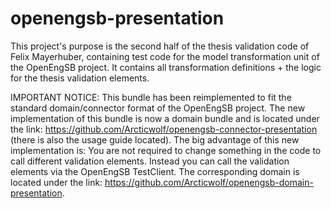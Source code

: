 openengsb-presentation
======================

This project's purpose is the second half of the thesis validation code of Felix Mayerhuber, containing test code for the model transformation unit of the OpenEngSB project. It contains all transformation definitions + the logic for the thesis validation elements.

IMPORTANT NOTICE:
This bundle has been reimplemented to fit the standard domain/connector format of the OpenEngSB project. The new implementation of this bundle is now a domain bundle and is located under the link: https://github.com/Arcticwolf/openengsb-connector-presentation (there is also the usage guide located). The big advantage of this new implementation is: You are not required to change something in the code to call different validation elements. Instead you can call the validation elements via the OpenEngSB TestClient. The corresponding domain is located under the link: https://github.com/Arcticwolf/openengsb-domain-presentation.

